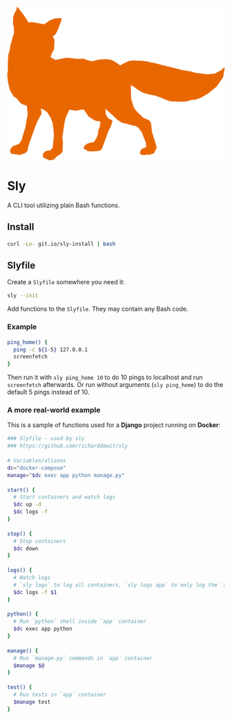 ![Fox](./Fox.png)

# Sly
A CLI tool utilizing plain Bash functions.

## Install

```bash
curl -Lo- git.io/sly-install | bash
```

## Slyfile

Create a `Slyfile` somewhere you need it:

```bash
sly --init
```

Add functions to the `Slyfile`. They may contain any Bash code.

### Example

```bash
ping_home() {
  ping -c ${1-5} 127.0.0.1
  screenfetch
}
```

Then run it with `sly ping_home 10` to do 10 pings to localhost and run `screenfetch` afterwards. Or run without arguments (`sly ping_home`) to do the default 5 pings instead of 10.

### A more real-world example

This is a sample of functions used for a **Django** project running on **Docker**:

```bash
### Slyfile - used by sly
### https://github.com/richarddewit/sly

# Variables/aliases
dc="docker-compose"
manage="$dc exec app python manage.py"

start() {
  # Start containers and watch logs
  $dc up -d
  $dc logs -f
}

stop() {
  # Stop containers
  $dc down
}

logs() {
  # Watch logs
  # `sly logs` to log all containers, `sly logs app` to only log the `app` container
  $dc logs -f $1
}

python() {
  # Run `python` shell inside `app` container
  $dc exec app python
}

manage() {
  # Run `manage.py` commands in `app` container
  $manage $@
}

test() {
  # Run tests in `app` container
  $manage test
}
```

